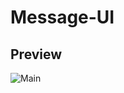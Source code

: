 # Message-UI
## Preview
![Main](https://github.com/hm4uc/Message-UI/assets/124912657/e39ed27c-080c-4e1b-9c8b-e58b110db6f1)

